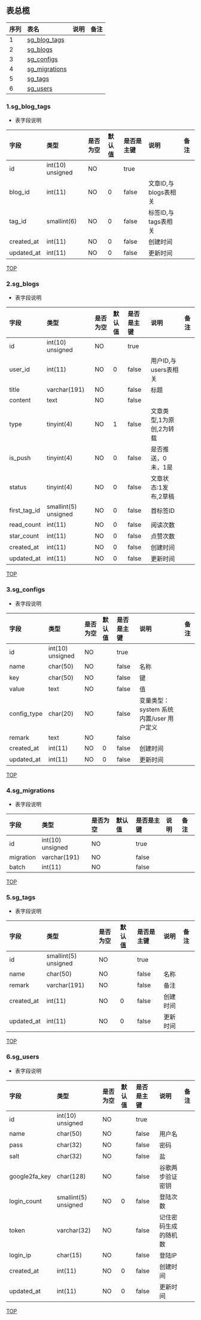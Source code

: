 ## 表总榄

|序列| 表名 | 说明 | 备注 |
|:---|:----|:----| :----|
| 1|[ sg_blog_tags](#1sg_blog_tags)       || |
| 2|[ sg_blogs](#2sg_blogs)       || |
| 3|[ sg_configs](#3sg_configs)       || |
| 4|[ sg_migrations](#4sg_migrations)       || |
| 5|[ sg_tags](#5sg_tags)       || |
| 6|[ sg_users](#6sg_users)       || |



### 1.sg_blog_tags
> 

- 表字段说明

|字段 | 类型 | 是否为空| 默认值 | 是否是主键 | 说明 | 备注|
|:----|:---|:----|:----|:---|:----|:---|
|id  | int(10) unsigned | NO|  | true | | |
|blog_id  | int(11) | NO| 0 | false | 文章ID,与blogs表相关| |
|tag_id  | smallint(6) | NO| 0 | false | 标签ID,与tags表相关| |
|created_at  | int(11) | NO| 0 | false | 创建时间| |
|updated_at  | int(11) | NO| 0 | false | 更新时间| |

[TOP](#表总榄)

### 2.sg_blogs
> 

- 表字段说明

|字段 | 类型 | 是否为空| 默认值 | 是否是主键 | 说明 | 备注|
|:----|:---|:----|:----|:---|:----|:---|
|id  | int(10) unsigned | NO|  | true | | |
|user_id  | int(11) | NO| 0 | false | 用户ID,与users表相关| |
|title  | varchar(191) | NO|  | false | 标题| |
|content  | text | NO|  | false | | |
|type  | tinyint(4) | NO| 1 | false | 文章类型,1为原创,2为转载| |
|is_push  | tinyint(4) | NO| 0 | false | 是否推送，0未，1是| |
|status  | tinyint(4) | NO| 0 | false | 文章状态:1发布,2草稿| |
|first_tag_id  | smallint(5) unsigned | NO| 0 | false | 首标签ID| |
|read_count  | int(11) | NO| 0 | false | 阅读次数| |
|star_count  | int(11) | NO| 0 | false | 点赞次数| |
|created_at  | int(11) | NO| 0 | false | 创建时间| |
|updated_at  | int(11) | NO| 0 | false | 更新时间| |

[TOP](#表总榄)

### 3.sg_configs
> 

- 表字段说明

|字段 | 类型 | 是否为空| 默认值 | 是否是主键 | 说明 | 备注|
|:----|:---|:----|:----|:---|:----|:---|
|id  | int(10) unsigned | NO|  | true | | |
|name  | char(50) | NO|  | false | 名称| |
|key  | char(50) | NO|  | false | 键| |
|value  | text | NO|  | false | 值| |
|config_type  | char(20) | NO|  | false | 变量类型：system 系统内置/user 用户定义| |
|remark  | text | NO|  | false | | |
|created_at  | int(11) | NO| 0 | false | 创建时间| |
|updated_at  | int(11) | NO| 0 | false | 更新时间| |

[TOP](#表总榄)

### 4.sg_migrations
> 

- 表字段说明

|字段 | 类型 | 是否为空| 默认值 | 是否是主键 | 说明 | 备注|
|:----|:---|:----|:----|:---|:----|:---|
|id  | int(10) unsigned | NO|  | true | | |
|migration  | varchar(191) | NO|  | false | | |
|batch  | int(11) | NO|  | false | | |

[TOP](#表总榄)

### 5.sg_tags
> 

- 表字段说明

|字段 | 类型 | 是否为空| 默认值 | 是否是主键 | 说明 | 备注|
|:----|:---|:----|:----|:---|:----|:---|
|id  | smallint(5) unsigned | NO|  | true | | |
|name  | char(50) | NO|  | false | 名称| |
|remark  | varchar(191) | NO|  | false | 备注| |
|created_at  | int(11) | NO| 0 | false | 创建时间| |
|updated_at  | int(11) | NO| 0 | false | 更新时间| |

[TOP](#表总榄)

### 6.sg_users
> 

- 表字段说明

|字段 | 类型 | 是否为空| 默认值 | 是否是主键 | 说明 | 备注|
|:----|:---|:----|:----|:---|:----|:---|
|id  | int(10) unsigned | NO|  | true | | |
|name  | char(50) | NO|  | false | 用户名| |
|pass  | char(32) | NO|  | false | 密码| |
|salt  | char(32) | NO|  | false | 盐| |
|google2fa_key  | char(128) | NO|  | false | 谷歌两步验证密钥| |
|login_count  | smallint(5) unsigned | NO| 0 | false | 登陆次数| |
|token  | varchar(32) | NO|  | false | 记住密码生成的随机数| |
|login_ip  | char(15) | NO|  | false | 登陆IP| |
|created_at  | int(11) | NO| 0 | false | 创建时间| |
|updated_at  | int(11) | NO| 0 | false | 更新时间| |

[TOP](#表总榄)
